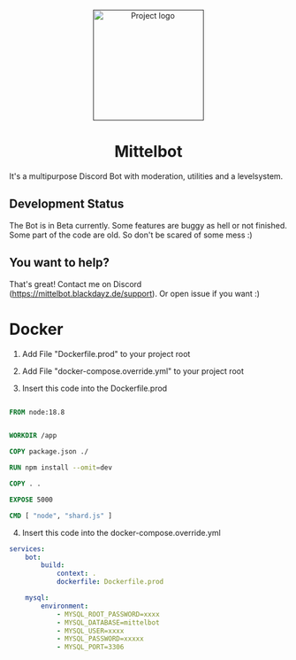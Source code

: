 <p align="center">
  <a href="" rel="noopener">
 <img width=auto height=200px src="https://blackdayz.de/img/logo" alt="Project logo"></a>
</p>

<h1 align="center">Mittelbot</h1>

It's a multipurpose Discord Bot with moderation, utilities and a levelsystem.

## <b>Development Status</b>

The Bot is in Beta currently. Some features are buggy as hell or not finished. <br>
Some part of the code are old. So don't be scared of some mess :)

## <b>You want to help?</b>

That's great! Contact me on Discord (https://mittelbot.blackdayz.de/support).
Or open issue if you want :)

# **Docker**

1. Add File "Dockerfile.prod" to your project root

2. Add File "docker-compose.override.yml" to your project root

3. Insert this code into the Dockerfile.prod

```Dockerfile

FROM node:18.8


WORKDIR /app

COPY package.json ./

RUN npm install --omit=dev

COPY . .

EXPOSE 5000

CMD [ "node", "shard.js" ]

```

4. Insert this code into the docker-compose.override.yml

```yml
services:
    bot:
        build:
            context: .
            dockerfile: Dockerfile.prod

    mysql:
        environment:
            - MYSQL_ROOT_PASSWORD=xxxx
            - MYSQL_DATABASE=mittelbot
            - MYSQL_USER=xxxx
            - MYSQL_PASSWORD=xxxxx
            - MYSQL_PORT=3306
```
